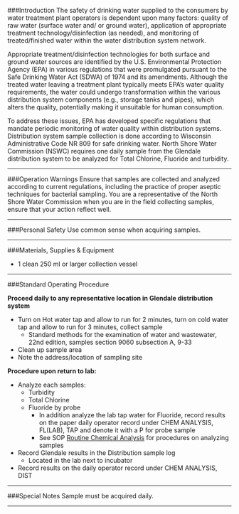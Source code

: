 ###Introduction
The safety of drinking water supplied to the consumers by water treatment plant operators is dependent upon many factors: quality of raw water (surface water and/ or ground water), application of appropriate treatment technology/disinfection (as needed), and monitoring of treated/finished water within the water distribution system network. 

Appropriate treatment/disinfection technologies for both surface and ground water sources are identified by the U.S. Environmental Protection Agency (EPA) in various regulations that were promulgated pursuant to the Safe Drinking Water Act (SDWA) of 1974 and its amendments. Although the treated water leaving a treatment plant typically meets EPA’s water quality requirements, the water could undergo transformation within the various distribution system components (e.g., storage tanks and pipes), which alters the quality, potentially making it unsuitable for human consumption. 

To address these issues, EPA has developed specific regulations that mandate periodic monitoring of water quality within distribution systems.
Distribution system sample collection is done according to Wisconsin Administrative Code NR 809 for safe drinking water. North Shore Water Commission (NSWC) requires one daily sample from the Glendale distribution system to be analyzed for Total Chlorine, Fluoride and turbidity. 
***

###Operation Warnings
Ensure that samples are collected and analyzed according to current regulations, including the practice of proper aseptic techniques for bacterial sampling. You are a representative of the North Shore Water Commission when you are in the field collecting samples, ensure that your action reflect well. 
***

###Personal Safety
Use common sense when acquiring samples. 
***

###Materials, Supplies & Equipment
- 1 clean 250 ml or larger collection vessel 
***

###Standard Operating Procedure

**Proceed daily to any representative location in Glendale distribution system**

- Turn on Hot water tap and allow to run for 2 minutes, turn on cold water tap and allow to run for 3 minutes, collect sample
	- Standard methods for the examination of water and wastewater, 22nd edition, samples section 9060 subsection A, 9-33
- Clean up sample area
- Note the address/location of sampling site

**Procedure upon return to lab:**

- Analyze each samples:
	- Turbidity
	- Total Chlorine
	- Fluoride by probe
		- In addition analyze the lab tap water for Fluoride, record results on the paper daily operator record under CHEM ANALYSIS, FL(LAB), TAP and denote it with a P for probe sample
		- See SOP [Routine Chemical Analysis](Chem_Analysis.md) for procedures on analyzing samples
- Record Glendale results in the Distribution sample log
	- Located in the lab next to incubator
- Record results on the daily operator record under CHEM ANALYSIS, DIST
***

###Special Notes
Sample must be acquired daily.  
***
